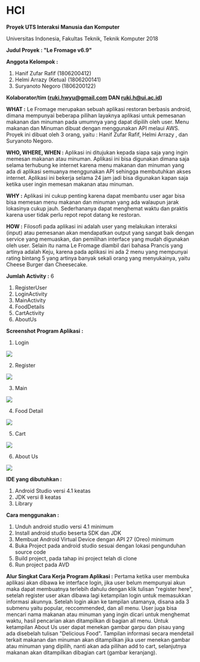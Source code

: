 # HCI
**Proyek UTS Interaksi Manusia dan Komputer**

Universitas Indonesia, Fakultas Teknik, Teknik Komputer 2018

**Judul Proyek : "Le Fromage v6.9"**

**Anggota Kelompok :**

1. Hanif Zufar Rafif       (1806200412)
2. Helmi Arrazy (Ketua)    (1806200141)
3. Suryanoto Negoro        (1806200122)

**Kolaborator/tim (ruki.hwyu@gmail.com DAN ruki.h@ui.ac.id)**

**WHAT :** Le Fromage merupakan sebuah aplikasi restoran berbasis android, dimana mempunyai beberapa pilihan layaknya aplikasi untuk pemesanan makanan dan minuman pada umumnya yang dapat dipilih oleh user. Menu makanan dan Minuman dibuat dengan menggunakan API melaui AWS. Proyek ini dibuat oleh 3 orang, yaitu : Hanif Zufar Rafif, Helmi Arrazy , dan Suryanoto Negoro. 

**WHO, WHERE, WHEN :** Aplikasi ini ditujukan kepada siapa saja yang ingin memesan makanan atau minuman. Aplikasi ini bisa digunakan dimana saja selama terhubung ke internet karena menu makanan dan minuman yang ada di aplikasi semuanya menggunakan API sehingga membutuhkan akses internet. Aplikasi ini bekerja selama 24 jam jadi bisa digunakan kapan saja ketika user ingin memesan makanan atau minuman.

**WHY :** Aplikasi ini cukup penting karena dapat membantu user agar bisa bisa memesan menu makanan dan minuman yang ada walaupun jarak lokasinya cukup jauh. Sederhananya dapat menghemat waktu dan praktis karena user tidak perlu repot repot datang ke restoran.

**HOW :** Filosofi pada aplikasi  ini adalah user yang melakukan interaksi (input) atau pemesanan akan mendapatkan output yang sangat baik dengan service yang memuaskan, dan pemilihan interface yang mudah digunakan oleh user. Selain itu nama Le Fromage diambil dari bahasa Prancis yang artinya adalah Keju, karena pada aplikasi ini ada 2 menu yang mempunyai rating bintang 5 yang artinya banyak sekali orang yang menyukainya, yaitu Cheese Burger dan Cheesecake.

**Jumlah Activity :** 6
1. RegisterUser
2. LoginActivity
3. MainActivity
4. FoodDetails
5. CartActivity
6. AboutUs

**Screenshot Program Aplikasi :**
1. Login

![](image/login.png)

2. Register

![](image/register.png)

3. Main

![](image/main.png)

4. Food Detail

![](image/detail1.png)

5. Cart

![](image/cart1.png)

6. About Us

![](image/aboutus1.png)

**IDE yang dibutuhkan :**
1. Android Studio versi 4.1 keatas
2. JDK versi 8 keatas
3. Library 

**Cara menggunakan :**
1. Unduh android studio versi 4.1 minimum 
2. Install android studio beserta SDK dan JDK
3. Membuat Android Virtual Device dengan API 27 (Oreo) minimum
4. Buka Project pada android studio sesuai dengan lokasi pengunduhan source code
5. Build project, pada tahap ini project telah di clone
6. Run project pada AVD

**Alur Singkat Cara Kerja Program Aplikasi :** Pertama ketika user membuka aplikasi akan dibawa ke interface login, jika user belum mempunyai akun maka dapat membuatnya terlebih dahulu dengan klik tulisan "register here", setelah register user akan dibawa lagi ketampilan login untuk memasukkan informasi akunnya. Setelah login akan ke tampilan utamanya, disana ada 3 submenu yaitu popular, reccommended, dan all menu. User juga bisa mencari nama makanan atau minuman yang ingin dicari untuk menghemat waktu, hasil pencarian akan ditampilkan di bagian all menu. Untuk ketampilan About Us user dapat menekan gambar garpu dan pisau yang ada disebelah tulisan "Delicious Food". Tampilan informasi secara mendetail terkait makanan dan minuman akan ditampilkan jika user menekan gambar atau minuman yang dipilih, nanti akan ada pilihan add to cart, selanjutnya makanan akan ditampilkan dibagian cart (gambar keranjang).
